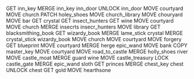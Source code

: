 GET inn_key
MERGE inn_key inn_door
UNLOCK inn_door
MOVE courtyard
MOVE church
PATCH holey_shoes
MOVE church_library
MOVE chouryard
MOVE bar
GET crystal
GET insect_hunters
GET wine
MOVE courtyard
MOVE church
MERGE insecrts insecr_hunters
MOVE library
GET blacksmithing_book
GET wizardy_book
MERGE lame_stick crystal
MERGE crystal_stick wizardy_book
MOVE church
MOVE courtyard
MOVE forgery
GET blueprint
MOVE courtyard
MERGE herge epic_wand
MOVE bank
COPY master_key
MOVE courtyard
MOVE road_to_castle
MERGE holly_shoes river
MOVE castle_moat
MERGE guard wine
MOVE castle_treasury
LOCK castle_gate
MERGE epic_wand sloth
GET princes
MERGE chest_key chest
UNLOCK chest
GET gold
MOVE hearthsone
